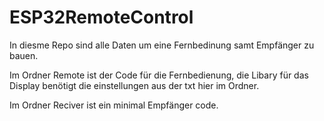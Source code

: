 # ESP32RemoteControl
In diesme Repo sind alle Daten um eine Fernbedinung samt Empfänger zu bauen.


Im Ordner Remote ist der Code für die Fernbedienung, die Libary für das Display benötigt die einstellungen aus der txt hier im Ordner.

Im Ordner Reciver ist ein minimal Empfänger code.
